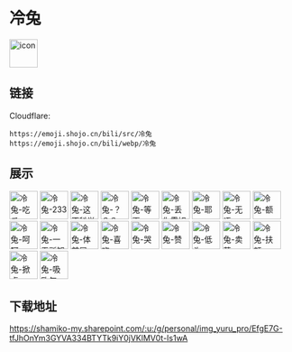 # 冷兔
<img src="https://emoji.shojo.cn/bili/src/冷兔/icon.png" width="50" height="50" alt="icon">

## 链接
Cloudflare:
```
https://emoji.shojo.cn/bili/src/冷兔
https://emoji.shojo.cn/bili/webp/冷兔
```
## 展示
<img src="https://emoji.shojo.cn/bili/src/冷兔/冷兔-吃瓜.png" width="50" height="50" alt="冷兔-吃瓜">
<img src="https://emoji.shojo.cn/bili/src/冷兔/冷兔-233.png" width="50" height="50" alt="冷兔-233">
<img src="https://emoji.shojo.cn/bili/src/冷兔/冷兔-这不科学.png" width="50" height="50" alt="冷兔-这不科学">
<img src="https://emoji.shojo.cn/bili/src/冷兔/冷兔-？？？.png" width="50" height="50" alt="冷兔-？？？">
<img src="https://emoji.shojo.cn/bili/src/冷兔/冷兔-等更.png" width="50" height="50" alt="冷兔-等更">
<img src="https://emoji.shojo.cn/bili/src/冷兔/冷兔-丢你雷姆.png" width="50" height="50" alt="冷兔-丢你雷姆">
<img src="https://emoji.shojo.cn/bili/src/冷兔/冷兔-耶.png" width="50" height="50" alt="冷兔-耶">
<img src="https://emoji.shojo.cn/bili/src/冷兔/冷兔-无语.png" width="50" height="50" alt="冷兔-无语">
<img src="https://emoji.shojo.cn/bili/src/冷兔/冷兔-额.png" width="50" height="50" alt="冷兔-额">
<img src="https://emoji.shojo.cn/bili/src/冷兔/冷兔-呵呵.png" width="50" height="50" alt="冷兔-呵呵">
<img src="https://emoji.shojo.cn/bili/src/冷兔/冷兔-一无所知.png" width="50" height="50" alt="冷兔-一无所知">
<img src="https://emoji.shojo.cn/bili/src/冷兔/冷兔-体前屈.png" width="50" height="50" alt="冷兔-体前屈">
<img src="https://emoji.shojo.cn/bili/src/冷兔/冷兔-喜欢.png" width="50" height="50" alt="冷兔-喜欢">
<img src="https://emoji.shojo.cn/bili/src/冷兔/冷兔-哭.png" width="50" height="50" alt="冷兔-哭">
<img src="https://emoji.shojo.cn/bili/src/冷兔/冷兔-赞.png" width="50" height="50" alt="冷兔-赞">
<img src="https://emoji.shojo.cn/bili/src/冷兔/冷兔-低头.png" width="50" height="50" alt="冷兔-低头">
<img src="https://emoji.shojo.cn/bili/src/冷兔/冷兔-卖萌.png" width="50" height="50" alt="冷兔-卖萌">
<img src="https://emoji.shojo.cn/bili/src/冷兔/冷兔-扶额.png" width="50" height="50" alt="冷兔-扶额">
<img src="https://emoji.shojo.cn/bili/src/冷兔/冷兔-掀桌.png" width="50" height="50" alt="冷兔-掀桌">
<img src="https://emoji.shojo.cn/bili/src/冷兔/冷兔-吸欧气.png" width="50" height="50" alt="冷兔-吸欧气">

## 下载地址

https://shamiko-my.sharepoint.com/:u:/g/personal/img_yuru_pro/EfgE7G-tfJhOnYm3GYVA334BTYTk9iY0jVKlMV0t-Is1wA